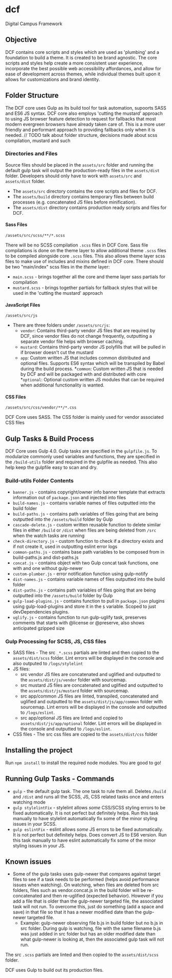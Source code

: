 # dcf
Digital Campus Framework



## Objective
DCF contains core scripts and styles which are used as 'plumbing' and a foundation to build a theme. It is created to be brand agnostic.
The core scripts and styles help create a more consistent user experience, incorporate the best possible web accessibility affordances, and allow for ease of development across themes, while individual themes built upon it allows for customizations and brand identity.



## Folder Structure 
The DCF core uses Gulp as its build tool for task automation, supoorts SASS and ES6 JS syntax. DCF core also employs 'cutting the mustard' approach to using JS browser feature detection to request for fallbacks that most modern evergreen browsers have already taken care of. This is a more user friendly and performant approach to providing fallbacks only when it is needed. 
// TODO talk about folder structure, decisions made about scss compilation, mustard and such 


### Directories and Files 
Source files should be placed in the `assets/src` folder and running the default gulp task will output the production-ready files in the `assets/dist` folder. Developers should only have to work with `assets/src` and `assets/dist` folder. 

* The `assets/src` directory contains the core scripts and files for DCF.
* The `assets/build` directory contains temporary files between build processes (e.g. concatenated JS files before minification).
* The `assets/dist` directory contains production ready scripts and files for DCF.


#### Sass Files
`/assets/src/scss/**/*.scss`

There will be no SCSS compilation `.scss` files in DCF Core. Sass file compilations is done on the theme layer to allow additional theme `.scss` files to be compiled alongside core `.scss` files. This also allows theme layer scss files to make use of includes and mixins defined in DCF core. There should be two "main/index" scss files in the _theme_ layer:
* `main.scss` - brings together all the core and theme layer sass partials for compilation
* `mustard.scss` - brings together partials for fallback styles that will be used in the 'cutting the mustard' approach 


#### JavaScript Files
`/assets/src/js`

* There are three folders under `/assets/src/js`:
    * `vendor`: Contains third-party vendor JS files that are required by DCF, since vendor files do not change frequently, outputting a separate vendor file helps with browser caching.
    * `mustard`: Contains third-party vendor JS polyfills that will be pulled in if browser doesn't cut the mustard
    * `app`: Custom written JS that includes common distributed and optional files. Supports ES6 syntax which will be transpiled by Babel during the build process.
      *`common`: Custom written JS that is needed by DCF and will be packaged with and distributed with core
      *`optional`: Optional custom written JS modules that can be required when additional functionality is wanted.
      
      
#### CSS Files
`/assets/src/css/vendor/**/*.css`

DCF Core uses SASS. The CSS folder is mainly used for vendor associated CSS files 




## Gulp Tasks & Build Process
DCF Core uses Gulp 4.0. Gulp tasks are specified in the `gulpfile.js`. To modularize commonly used variables and functions, they are specified in the `/build-utils` folder and required in the gulpfile as needed. This also help keep the gulpfile easy to scan and dry.


### Build-utils Folder Contents
* `banner.js` - contains copyright/owner info banner template that extracts information out of `package.json` and injected into files 
* `build-names.js` - contains variable names of files outputted into the build folder
* `build-paths.js` - contains path variables of files going that are being outputted into the `/assets/build` folder by Gulp
* `cascade-delete.js` - custom written reusable function to delete similar files in either `/build` or `/dist` when files are being deleted from `/src` when the watch tasks are running
* `check-directory.js` - custom function to check if a directory exists and if not create it, used in outputting eslint error logs
* `common-paths.js` - contains base path variables to be composed from in build-paths.js and dist-paths.js
* `concat.js` - contains object with two Gulp concat task functions, one with and one without gulp-newer
* `custom-plumber.js` - error notification function using gulp-notify
* `dist-names.js` - contains variable names of files outputted into the build folder
* `dist-paths.js` - contains path variables of files going that are being outputted into the `/assets/build` folder by Gulp
* `gulp-load-plugins.js` - contains function to pull in `package.json` plugins using gulp-load-plugins and store it in the `$` variable. Scoped to just devDependencies plugins.
*  `uglify.js` - contains function to run gulp-uglify task, preserves comments that starts with @license or @preserve, also shows anticipated gzipped size 


### Gulp Processing for SCSS, JS, CSS files
 * SASS files - The src `_*.scss` partials are linted and then copied to the `assets/dist/scss` folder. Lint errors will be displayed in the console and also outputed to `/logs/stylelint` 
 * JS files:
    * src vendor JS files are concatenated and uglified and outputted to the `assets/dist/js/vendor` folder with sourcemap.
    * src mustard JS files are concatenated and uglified and outputted to the `assets/dist/js/mustard` folder with sourcemap.
    * src app/common JS files are linted, transpiled, concatenated and uglified and outputted to the `assets/dist/js/app/common` folder with sourcemap. Lint errors will be displayed in the console and outputted to `/logs/eslint`.
    * src app/optional JS files are linted and copied to `assets/dist/js/app/optional` folder. Lint errors will be displayed in the console and outputted to `/logs/eslint`.
* CSS files - The src css files are copied to the `assets/dist/css` folder
    
    

## Installing the project

Run `npm install` to install the required node modules.
You are good to go!

## Running Gulp Tasks - Commands
* `gulp` - the default gulp task. The one task to rule them all. Deletes `/build` and `/dist` and runs all the SCSS, JS, CSS related tasks once and enters watching mode
* `gulp stylelintFix` - stylelint allows _some_ CSS/SCSS styling errors to be fixed automatically. It is not perfect but definitely helps. Run this task manually to have stylelint automatically fix some of the minor styling issues in your SCSS.
* `gulp eslintFix` - eslint allows _some_ JS errors to be fixed automatically. It is not perfect but definitely helps. Does convert JS to ES6 version. Run this task manually to have eslint automatically fix some of the minor styling issues in your JS.

## Known issues
* Some of the gulp tasks uses gulp-newer that compares against target files to see if a task needs to be performed (helps avoid performance issues when watching). On watching, when files are deleted from src folders, files such as vendor.concat.js in the build folder will be re-concatenated and then re-uglified (expected behavior). However if you add a file that is older than the gulp-newer targeted file, the associated task will not run. To overcome this, just do something (add a space and save) in that file so that it has a newer modified date than the gulp-newer targeted file.
    * Example: gulp-newer observing file b.js in build folder but no b.js in src folder. During gulp is watching, file with the same filename b.js was just added in src folder but has an older modified date than what gulp-newer is looking at, then the associated gulp task will not run.   


      

The src `.scss` partials are linted and then copied to the `assets/dist/scss` folder.
    
DCF uses Gulp to build out its production files.  
